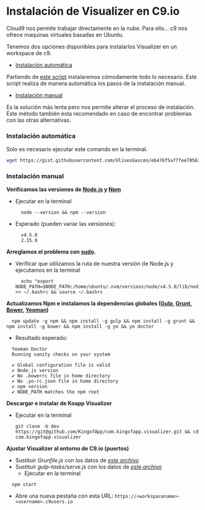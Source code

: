# Instalación de Visualizer en C9.io

Cloud9 nos permite trabajar directamente en la nube. Para ello... c9 nos ofrece maquinas virtuales basadas en Ubuntu.

Tenemos dos opciones disponibles para instalarlos Visualizer en un workspace de c9.

- [Instalación automática](#instalaci%C3%B3n-autom%C3%A1tica)

Partiendo de [este script](https://gist.github.com/UlisesGascon/eb476f5a77fee78563bc0302632cd648) instalaremos cómodamente todo lo necesario. Este script realiza de manera automática los pasos de la instalación manual.


- [Instalación manual](#instalaci%C3%B3n-manual)

Es la solución más lenta pero nos permite alterar el proceso de instalación. Este método también esta recomendado en caso de encontrar problemas con las otras alternativas. 


### Instalación automática

Solo es necesario ejecutar este comando en la terminal.
```bash
wget https://gist.githubusercontent.com/UlisesGascon/eb476f5a77fee78563bc0302632cd648/raw/40b0aaf35ee10d4af2405d44774a6e94362f6335/visualizer_installer.sh && chmod u+x visualizer_installer.sh && ./visualizer_installer.sh
```


### Instalación manual

**Verificamos las versiones de [Node.js](https://nodejs.org/en/) y [Npm](https://www.npmjs.com/)**
- Ejecutar en la terminal
  ```
    node --version && npm --version
  ```

- Esperado (pueden variar las versiones):
  ```
    v4.5.0
    2.15.9
  ```

**Arreglamos el problema con [sudo](https://c9.io/blog/how-to-use-yeoman-on-cloud9/).**

- Verificar que utilizamos la ruta de nuestra versión de Node.js y ejecutamos en la terminal

  ```
    echo "export NODE_PATH=$NODE_PATH:/home/ubuntu/.nvm/versions/node/v4.5.0/lib/node_modules" >> ~/.bashrc && source ~/.bashrc
  ```


**Actualizamos Npm e instalamos la dependencias globales ([Gulp](http://gulpjs.com/), [Grunt](http://gruntjs.com/), [Bower](https://bower.io/), [Yeoman](http://yeoman.io/))**
  ```
    npm update -g npm && npm install -g gulp && npm install -g grunt && npm install -g bower && npm install -g yo && yo doctor
  ```

  - Resultado esperado:
  ```
    Yeoman Doctor
    Running sanity checks on your system

    ✔ Global configuration file is valid
    ✔ Node.js version
    ✔ No .bowerrc file in home directory
    ✔ No .yo-rc.json file in home directory
    ✔ npm version
    ✔ NODE_PATH matches the npm root
  ```

  **Descargar e instalar de Koapp Visualizer**

  - Ejecutar en la terminal

    ```
    git clone -b dev https://git@github.com/KingofApp/com.kingofapp.visualizer.git && cd com.kingofapp.visualizer
    ```

  **Ajustar Visualizer al entorno de C9.io (puertos)**

  - Sustituir *Grunfile.js* con los datos de *[este archivo](https://gist.github.com/UlisesGascon/54acff02948964554726708f04a25937#file-gruntfile-js)*
  - Sustituir *gulp-tasks/serve.js* con los datos de *[este archivo](https://gist.github.com/UlisesGascon/54acff02948964554726708f04a25937#file-serve-js)*
    - Ejecutar en la terminal
  ```
    npm start
  ```
  - Abre una nueva pestaña con esta URL: `https://<workspacename>-<username>.c9users.io`

